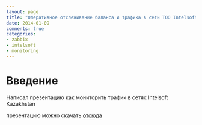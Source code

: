 ```yaml
---
layout: page
title: "Оперативное отслеживание баланса и трафика в сети ТОО Intelsoft.kz"
date: 2014-01-09
comments: true
categories: 
- zabbix
- intelsoft
- monitoring
---
```

<!-- more -->


# Введение
Написал презентацию как мониторить трафик в сетях Intelsoft Kazakhstan

презентацию можно скачать [отсюда](https://www.dropbox.com/s/w5gjvh4lvunue9r/%D0%9E%D0%BF%D0%B5%D1%80%D0%B0%D1%82%D0%B8%D0%B2%D0%BD%D0%BE%D0%B5%20%D0%BE%D1%82%D1%81%D0%BB%D0%B5%D0%B6%D0%B8%D0%B2%D0%B0%D0%BD%D0%B8%D0%B5%20%D0%B1%D0%B0%D0%BB%D0%B0%D0%BD%D1%81%D0%B0%20%D0%B2%20%D1%81%D0%B5%D1%82%D0%B8%20%D0%A2%D0%9E%D0%9E%20Intelsoft.pptx)
